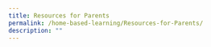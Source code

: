 ```yaml
---
title: Resources for Parents
permalink: /home-based-learning/Resources-for-Parents/
description: ""
---
```

